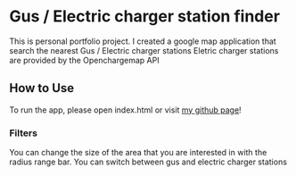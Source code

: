 # Gus / Electric charger station finder

This is personal portfolio project.
I created a google map application that search the nearest Gus / Electric charger stations
Eletric charger stations are provided by the Openchargemap API

## How to Use

To run the app, please open index.html or visit [my github page](https://gel00.github.io/frontend-nanodegree-gus-station-map/)!

### Filters

You can change the size of the area that you are interested in with the radius range bar.
You can switch between gus and electric charger stations
